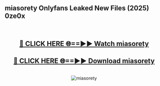<h2>miasorety Onlyfans Leaked New Files (2025) 0ze0x</h2>
<br>
<div align="center">
<h2><a href="https://mediafiles.top/miasorety&ref=git" rel="nofollow">🔴 CLICK HERE 🌐==►► Watch miasorety</a></h2>
<h2><a href="https://mediafiles.top/miasorety&ref=git" rel="nofollow">🔴 CLICK HERE 🌐==►► Download miasorety</a></h2>
<br>
<a href="https://mediafiles.top/miasorety&ref=git" rel="nofollow" data-target="animated-image.originalLink"><img src="https://i.ibb.co.com/xMMVF88/686577567.gif" alt="miasorety" style="max-width: 100%; display: inline-block;" data-target="animated-image.originalImage"></a>
</div>
<br>
<br>